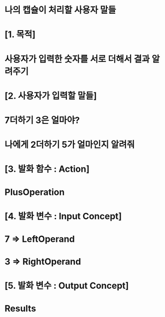# 나의 캡슐이 처리할 사용자 말들
# [1. 목적]
# 사용자가 입력한 숫자를 서로 더해서 결과 알려주기

# [2. 사용자가 입력할 말들]
# 7더하기 3은 얼마야?
# 나에게 2더하기 5가 얼마인지 알려줘

# [3. 발화 함수 : Action]
# PlusOperation

# [4. 발화 변수 : Input Concept]

# 7 => LeftOperand
# 3 => RightOperand

# [5. 발화 변수 : Output Concept]
# Results
